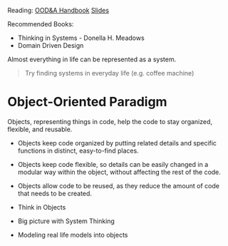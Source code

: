 Reading:
[OOD&A Handbook](Object-Oriented%20Design%20and%20Analysis%20Handbook.pdf)
[Slides](Slides%20-%20Object-Oriented%20Analysis%20and%20Design.pdf)

Recommended Books:
- Thinking in Systems - Donella H. Meadows
- Domain Driven Design

Almost everything in life can be represented as a system. 

> Try finding systems in everyday life (e.g. coffee machine)

# Object-Oriented Paradigm
Objects, representing things in code, help the code to stay organized, flexible, and reusable. 
- Objects keep code organized by putting related details and specific functions in distinct, easy-to-find places. 
- Objects keep code flexible, so details can be easily changed in a modular way within the object, without affecting the rest of the code. 
- Objects allow code to be reused, as they reduce the amount of code that needs to be created.


- Think in Objects
- Big picture with System Thinking
- Modeling real life models into objects